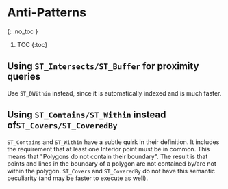 # Anti-Patterns
{: .no_toc }

1. TOC
{:toc}

## Using `ST_Intersects/ST_Buffer` for proximity queries

Use `ST_DWithin` instead, since it is automatically indexed and is much faster.

## Using `ST_Contains/ST_Within` instead of`ST_Covers/ST_CoveredBy`

`ST_Contains` and `ST_Within` have a subtle quirk in their definition. It includes the requirement that at least one Interior point must be in common.  This means that "Polygons do not contain their boundary".  The result is that points and lines in the boundary of a polygon are not contained by/are not within the polygon.  `ST_Covers` and `ST_CoveredBy` do not have this semantic peculiarity (and may be faster to execute as well).
